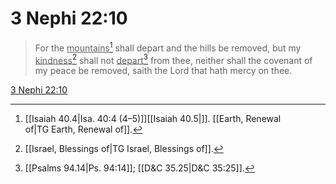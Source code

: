 # 3 Nephi 22:10

> For the <u>mountains</u>[^a] shall depart and the hills be removed, but my <u>kindness</u>[^b] shall not <u>depart</u>[^c] from thee, neither shall the covenant of my peace be removed, saith the Lord that hath mercy on thee.

[3 Nephi 22:10](https://www.churchofjesuschrist.org/study/scriptures/bofm/3-ne/22?lang=eng&id=p10#p10)


[^a]: [[Isaiah 40.4|Isa. 40:4 (4–5)]][[Isaiah 40.5|]]. [[Earth, Renewal of|TG Earth, Renewal of]].  
[^b]: [[Israel, Blessings of|TG Israel, Blessings of]].  
[^c]: [[Psalms 94.14|Ps. 94:14]]; [[D&C 35.25|D&C 35:25]].  

